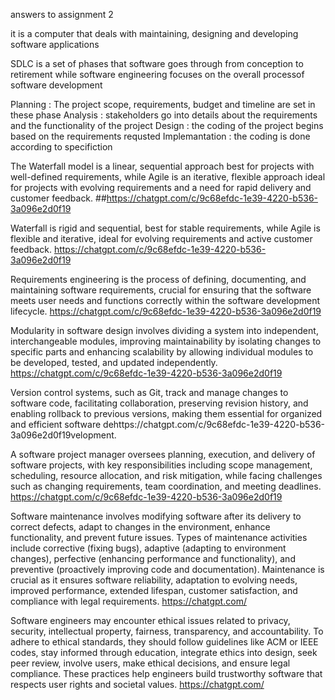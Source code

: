 answers to assignment 2

it is a computer that deals with maintaining, designing and developing software applications

SDLC is a set of phases that software goes through from conception to retirement while software engineering focuses on the overall processof software development

Planning : The project scope, requirements, budget and timeline are set in these phase
Analysis : stakeholders go into details about the requirements and the functionality of the project
Design : the coding of the project begins based on the requirements requsted 
Implemantation : the coding is done according to specifiction 

The Waterfall model is a linear, sequential approach best for projects with well-defined requirements, while Agile is an iterative, flexible approach ideal for projects with evolving requirements and a need for rapid delivery and customer feedback.
##https://chatgpt.com/c/9c68efdc-1e39-4220-b536-3a096e2d0f19

Waterfall is rigid and sequential, best for stable requirements, while Agile is flexible and iterative, ideal for evolving requirements and active customer feedback.
https://chatgpt.com/c/9c68efdc-1e39-4220-b536-3a096e2d0f19

Requirements engineering is the process of defining, documenting, and maintaining software requirements, crucial for ensuring that the software meets user needs and functions correctly within the software development lifecycle.
https://chatgpt.com/c/9c68efdc-1e39-4220-b536-3a096e2d0f19

Modularity in software design involves dividing a system into independent, interchangeable modules, improving maintainability by isolating changes to specific parts and enhancing scalability by allowing individual modules to be developed, tested, and updated independently.
https://chatgpt.com/c/9c68efdc-1e39-4220-b536-3a096e2d0f19

Version control systems, such as Git, track and manage changes to software code, facilitating collaboration, preserving revision history, and enabling rollback to previous versions, making them essential for organized and efficient software dehttps://chatgpt.com/c/9c68efdc-1e39-4220-b536-3a096e2d0f19velopment.

A software project manager oversees planning, execution, and delivery of software projects, with key responsibilities including scope management, scheduling, resource allocation, and risk mitigation, while facing challenges such as changing requirements, team coordination, and meeting deadlines.
https://chatgpt.com/c/9c68efdc-1e39-4220-b536-3a096e2d0f19

Software maintenance involves modifying software after its delivery to correct defects, adapt to changes in the environment, enhance functionality, and prevent future issues. Types of maintenance activities include corrective (fixing bugs), adaptive (adapting to environment changes), perfective (enhancing performance and functionality), and preventive (proactively improving code and documentation). Maintenance is crucial as it ensures software reliability, adaptation to evolving needs, improved performance, extended lifespan, customer satisfaction, and compliance with legal requirements.
https://chatgpt.com/

Software engineers may encounter ethical issues related to privacy, security, intellectual property, fairness, transparency, and accountability. To adhere to ethical standards, they should follow guidelines like ACM or IEEE codes, stay informed through education, integrate ethics into design, seek peer review, involve users, make ethical decisions, and ensure legal compliance. These practices help engineers build trustworthy software that respects user rights and societal values.
https://chatgpt.com/
